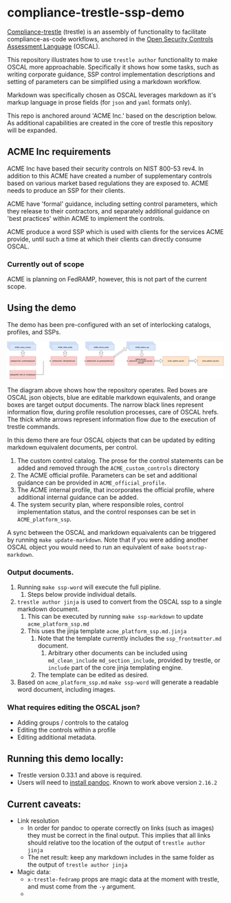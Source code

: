 # compliance-trestle-ssp-demo

[Compliance-trestle](https://ibm.github.io/compliance-trestle) (trestle) is an assembly of functionality to facilitate compliance-as-code workflows, anchored in the [Open Security Controls Assessment Language](https://pages.nist.gov/OSCAL/) (OSCAL).

This repository illustrates how to use `trestle author` functionality to make OSCAL more approachable. 
Specifically it shows how some tasks, such as writing corporate guidance, SSP control implementation descriptions and setting of parameters can be simplified using a markdown workflow.

Markdown was specifically chosen as OSCAL leverages markdown as it's markup language in prose fields (for `json` and `yaml` formats only).

This repo is anchored around 'ACME Inc.' based on the description below. As additional capabilities are created in the core of trestle this repository will be expanded.


## ACME Inc requirements
ACME Inc have based their security controls on NIST 800-53 rev4. In addition to this ACME have created a number of supplementary controls based on various market based regulations they are exposed to. ACME needs to produce an SSP for their clients.

ACME have 'formal' guidance, including setting control parameters, which they release to their contractors, and separately additional guidance on 'best practices' within ACME to implement the controls.

ACME produce a word SSP which is used with clients for the services ACME provide, until such a time at which their clients can directly consume OSCAL.

### Currently out of scope
ACME is planning on FedRAMP, however, this is not part of the current scope.



## Using the demo
The demo has been pre-configured with an set of interlocking catalogs, profiles, and SSPs.

![Information flow](docs/information_flow.png)

The diagram above shows how the repository operates. Red boxes are OSCAL json objects, blue are editable markdown equivalents, and orange boxes are target output documents. The narrow black lines represent information flow, during profile resolution processes, care of OSCAL hrefs. The thick white arrows represent information flow due to the execution of trestle commands.

In this demo there are four OSCAL objects that can be updated by editing markdown equivalent documents, per control.
1. The custom control catalog. The prose for the control statements can be added and removed through the `ACME_custom_controls` directory
2. The ACME official profile. Parameters can be set and additional guidance can be provided in `ACME_official_profile`.
3. The ACME internal profile, that incorporates the official profile, where additional internal guidance can be added. 
4. The system security plan, where responsible roles, control implementation status, and the control responses can be set in `ACME_platform_ssp`.


A sync between the OSCAL and markdown equaivalents can be triggered by running `make update-markdown`. Note that if you were adding another OSCAL object you would need to run an equivalent of `make bootstrap-markdown`.


### Output documents.
1. Running `make ssp-word` will execute the full pipline.
   1. Steps below provide individual details.
2. `trestle author jinja` is used to convert from the OSCAL ssp to a single markdown document.
   1. This can be executed by running `make ssp-markdown` to update `acme_platform_ssp.md`
   2. This uses the jinja template `acme_platform_ssp.md.jinja`
      1. Note that the template currently includes the `ssp_frontmatter.md` document. 
         1. Arbitrary other documents can be included using `md_clean_include` `md_section_include`, provided by trestle, or `include` part of the core jinja templating engine.
      2. The template can be edited as desired.
3. Based on `acme_platform_ssp.md` `make ssp-word` will generate a readable word document, including images.


### What requires editing the OSCAL json?
- Adding groups / controls to the catalog
- Editing the controls within a profile
- Editing additional metadata.

## Running this demo locally:
- Trestle version 0.33.1 and above is required.
- Users will need to [install pandoc](https://pandoc.org/installing.html). Known to work above version `2.16.2`



## Current caveats:
- Link resolution
  - In order for pandoc to operate correctly on links (such as images) they must be correct in the final output. This implies that all links should relative too the location of the output of `trestle author jinja`
  - The net result: keep any markdown includes in the same folder as the output of `trestle author jinja`
- Magic data:
  - `x-trestle-fedramp` props are magic data at the moment with trestle, and must come from the `-y` argument.
  - 